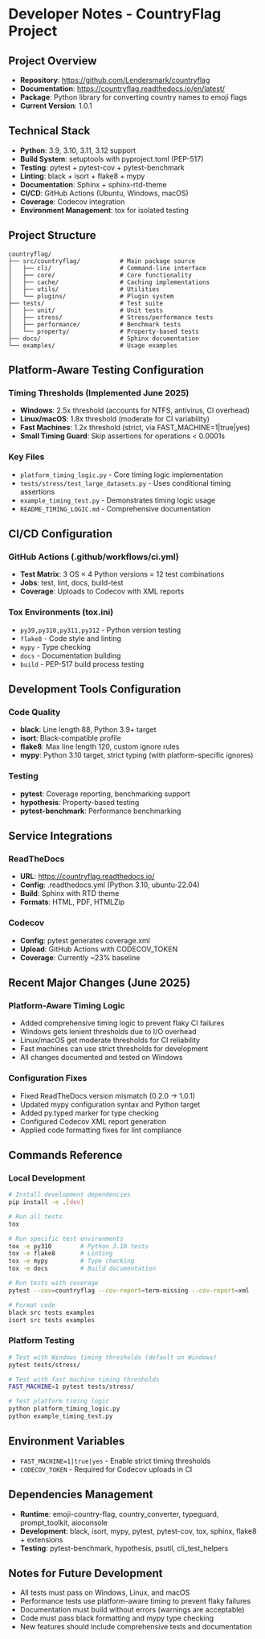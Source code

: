 # Developer Notes - CountryFlag Project

## Project Overview
- **Repository**: https://github.com/Lendersmark/countryflag
- **Documentation**: https://countryflag.readthedocs.io/en/latest/
- **Package**: Python library for converting country names to emoji flags
- **Current Version**: 1.0.1

## Technical Stack
- **Python**: 3.9, 3.10, 3.11, 3.12 support
- **Build System**: setuptools with pyproject.toml (PEP-517)
- **Testing**: pytest + pytest-cov + pytest-benchmark
- **Linting**: black + isort + flake8 + mypy
- **Documentation**: Sphinx + sphinx-rtd-theme
- **CI/CD**: GitHub Actions (Ubuntu, Windows, macOS)
- **Coverage**: Codecov integration
- **Environment Management**: tox for isolated testing

## Project Structure
```
countryflag/
├── src/countryflag/           # Main package source
│   ├── cli/                   # Command-line interface
│   ├── core/                  # Core functionality
│   ├── cache/                 # Caching implementations
│   ├── utils/                 # Utilities
│   └── plugins/               # Plugin system
├── tests/                     # Test suite
│   ├── unit/                  # Unit tests
│   ├── stress/                # Stress/performance tests
│   ├── performance/           # Benchmark tests
│   └── property/              # Property-based tests
├── docs/                      # Sphinx documentation
└── examples/                  # Usage examples
```

## Platform-Aware Testing Configuration

### Timing Thresholds (Implemented June 2025)
- **Windows**: 2.5x threshold (accounts for NTFS, antivirus, CI overhead)
- **Linux/macOS**: 1.8x threshold (moderate for CI variability)
- **Fast Machines**: 1.2x threshold (strict, via FAST_MACHINE=1|true|yes)
- **Small Timing Guard**: Skip assertions for operations < 0.0001s

### Key Files
- `platform_timing_logic.py` - Core timing logic implementation
- `tests/stress/test_large_datasets.py` - Uses conditional timing assertions
- `example_timing_test.py` - Demonstrates timing logic usage
- `README_TIMING_LOGIC.md` - Comprehensive documentation

## CI/CD Configuration

### GitHub Actions (.github/workflows/ci.yml)
- **Test Matrix**: 3 OS × 4 Python versions = 12 test combinations
- **Jobs**: test, lint, docs, build-test
- **Coverage**: Uploads to Codecov with XML reports

### Tox Environments (tox.ini)
- `py39,py310,py311,py312` - Python version testing
- `flake8` - Code style and linting
- `mypy` - Type checking
- `docs` - Documentation building
- `build` - PEP-517 build process testing

## Development Tools Configuration

### Code Quality
- **black**: Line length 88, Python 3.9+ target
- **isort**: Black-compatible profile
- **flake8**: Max line length 120, custom ignore rules
- **mypy**: Python 3.10 target, strict typing (with platform-specific ignores)

### Testing
- **pytest**: Coverage reporting, benchmarking support
- **hypothesis**: Property-based testing
- **pytest-benchmark**: Performance benchmarking

## Service Integrations

### ReadTheDocs
- **URL**: https://countryflag.readthedocs.io/
- **Config**: .readthedocs.yml (Python 3.10, ubuntu-22.04)
- **Build**: Sphinx with RTD theme
- **Formats**: HTML, PDF, HTMLZip

### Codecov
- **Config**: pytest generates coverage.xml
- **Upload**: GitHub Actions with CODECOV_TOKEN
- **Coverage**: Currently ~23% baseline

## Recent Major Changes (June 2025)

### Platform-Aware Timing Logic
- Added comprehensive timing logic to prevent flaky CI failures
- Windows gets lenient thresholds due to I/O overhead
- Linux/macOS get moderate thresholds for CI reliability
- Fast machines can use strict thresholds for development
- All changes documented and tested on Windows

### Configuration Fixes
- Fixed ReadTheDocs version mismatch (0.2.0 → 1.0.1)
- Updated mypy configuration syntax and Python target
- Added py.typed marker for type checking
- Configured Codecov XML report generation
- Applied code formatting fixes for lint compliance

## Commands Reference

### Local Development
```bash
# Install development dependencies
pip install -e .[dev]

# Run all tests
tox

# Run specific test environments
tox -e py310        # Python 3.10 tests
tox -e flake8       # Linting
tox -e mypy         # Type checking
tox -e docs         # Build documentation

# Run tests with coverage
pytest --cov=countryflag --cov-report=term-missing --cov-report=xml

# Format code
black src tests examples
isort src tests examples
```

### Platform Testing
```bash
# Test with Windows timing thresholds (default on Windows)
pytest tests/stress/

# Test with fast machine timing thresholds
FAST_MACHINE=1 pytest tests/stress/

# Test platform timing logic
python platform_timing_logic.py
python example_timing_test.py
```

## Environment Variables
- `FAST_MACHINE=1|true|yes` - Enable strict timing thresholds
- `CODECOV_TOKEN` - Required for Codecov uploads in CI

## Dependencies Management
- **Runtime**: emoji-country-flag, country_converter, typeguard, prompt_toolkit, aioconsole
- **Development**: black, isort, mypy, pytest, pytest-cov, tox, sphinx, flake8 + extensions
- **Testing**: pytest-benchmark, hypothesis, psutil, cli_test_helpers

## Notes for Future Development
- All tests must pass on Windows, Linux, and macOS
- Performance tests use platform-aware timing to prevent flaky failures
- Documentation must build without errors (warnings are acceptable)
- Code must pass black formatting and mypy type checking
- New features should include comprehensive tests and documentation
